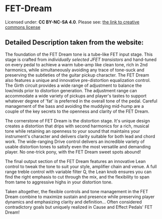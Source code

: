 # FET-Dream
Licensed under: **CC BY-NC-SA 4.0**. Please see: [the link to creative commons license](https://creativecommons.org/licenses/by-nc-sa/4.0/legalcode)

## Detailed Description taken from the website:
The foundation of the FET Dream tone is a tube-like FET input stage. This stage is crafted from *individually selected JFET transistors* and hand-tuned on every pedal to achieve a warm tube-amp like clean tone, rich in 2nd harmonics, while simultaneously avoiding any trace of tone-suck and preserving the subtleties of the guitar pickup character.
The FET Dream also features a unique and innovative pre-distortion equalization control. The Girth circuit provides a wide range of adjustment to balance the low/mids prior to distortion generation. The adjustment range can accommodate a wide variety of pickups and player's tastes to support whatever degree of 'fat' is preferred in the overall tone of the pedal. Careful management of the bass and avoiding the muddying mid-hump are a couple of the key secrets to the openness and clarity of the FET Dream.

The cornerstone of FET Dream is the distortion stage. It's unique design creates a distortion that drips with second harmonics for a rich, musical tone while retaining an openness to your sound that maintains your instrument's character and delivers clarity suitable for both lead and chord work. The wide-ranging Drive control delivers an incredible variety of usable distortion tones to satisfy even the most versatile and demanding player. No one-trick pony, with the FET Dream sweet spots abound!

The final output section of the FET Dream features an innovative Lean control to tweak the tone to suit your style, amplifier chain and venue. A full range treble control with variable filter Q, the Lean knob ensures you can find the right emphasis to cut through the mix, and the flexibility to span from tame to aggressive highs in your distortion tone.

Taken altogether, the flexible controls and tone management in the FET Dream combine to maximize sustain and presence while preserving player dynamics and emphasizing clarity and definition... Often considered contradictory goals but uniquely realized in Cause and Effect Pedals' FET Dream!
